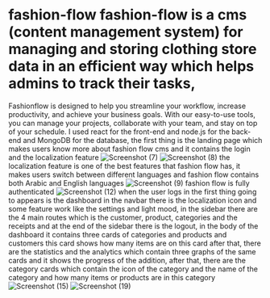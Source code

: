 # fashion-flow  fashion-flow is a cms (content management system) for managing and storing clothing store data in an efficient way which helps admins to track their tasks,
Fashionflow is designed to help you streamline your workflow, increase productivity, and achieve your business goals. With our easy-to-use tools, you can manage your projects, collaborate with your team, and stay on top of your schedule.
I used react for the front-end and node.js for the back-end and MongoDB for the database,
the first thing is the landing page which makes users know more about fashion flow cms and it contains the login and the localization feature
![Screenshot (7)](https://github.com/mody100000/fashion-flow/assets/69405482/f37eae88-0741-41df-bd50-654605f76411)
![Screenshot (8)](https://github.com/mody100000/fashion-flow/assets/69405482/3ff7cb0a-7b42-4afd-a77c-d85e2047e898)
the localization feature is one of the best features that fashion flow has, it makes users switch between different languages and fashion flow contains both Arabic and English languages
![Screenshot (9)](https://github.com/mody100000/fashion-flow/assets/69405482/c9d119a4-a0fb-4bb0-833a-9e929ac64609)
fashion flow is fully authenticated 
![Screenshot (12)](https://github.com/mody100000/fashion-flow/assets/69405482/954d893e-7f09-4363-b146-7a0f134db69a)
when the user logs in the first thing going to appears is the dashboard in the navbar there is the localization icon and some feature work like the settings and light mood, in the sidebar there are the 4 main routes which is the customer, product, categories and the receipts and at the end of the sidebar there is the logout, 
in the body of the dashboard it contains three cards of categories and products and customers this card shows how many items are on this card 
after that, there are the statistics and the analytics which contain three graphs of the same cards and it shows the progress of the addition,
after that, there are the category cards which contain the icon of the category and the name of the category and how many items or products are in this category
![Screenshot (15)](https://github.com/mody100000/fashion-flow/assets/69405482/d07251cf-08ac-4dfd-aa65-37d11bf29d6e)
![Screenshot (19)](https://github.com/mody100000/fashion-flow/assets/69405482/f8531d02-779e-4ec6-93f7-13950c113f06)
